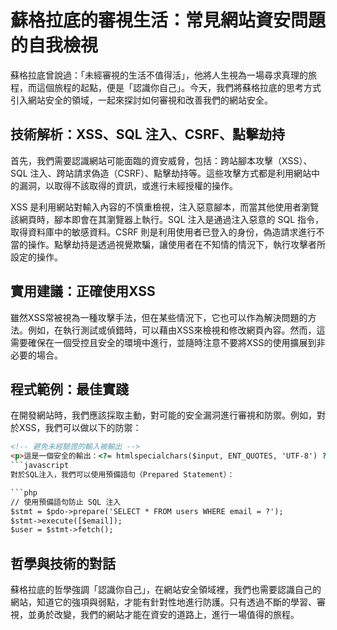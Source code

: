# 蘇格拉底的審視生活：常見網站資安問題的自我檢視
蘇格拉底曾說過：「未經審視的生活不值得活」，他將人生視為一場尋求真理的旅程，而這個旅程的起點，便是「認識你自己」。今天，我們將蘇格拉底的思考方式引入網站安全的領域，一起來探討如何審視和改善我們的網站安全。

## 技術解析：XSS、SQL 注入、CSRF、點擊劫持

首先，我們需要認識網站可能面臨的資安威脅，包括：跨站腳本攻擊（XSS）、SQL 注入、跨站請求偽造（CSRF）、點擊劫持等。這些攻擊方式都是利用網站中的漏洞，以取得不該取得的資訊，或進行未經授權的操作。

XSS 是利用網站對輸入內容的不慎重檢視，注入惡意腳本，而當其他使用者瀏覽該網頁時，腳本即會在其瀏覽器上執行。SQL 注入是通過注入惡意的 SQL 指令，取得資料庫中的敏感資料。CSRF 則是利用使用者已登入的身份，偽造請求進行不當的操作。點擊劫持是透過視覺欺騙，讓使用者在不知情的情況下，執行攻擊者所設定的操作。

## 實用建議：正確使用XSS

雖然XSS常被視為一種攻擊手法，但在某些情況下，它也可以作為解決問題的方法。例如，在執行測試或偵錯時，可以藉由XSS來檢視和修改網頁內容。然而，這需要確保在一個受控且安全的環境中進行，並隨時注意不要將XSS的使用擴展到非必要的場合。

## 程式範例：最佳實踐

在開發網站時，我們應該採取主動，對可能的安全漏洞進行審視和防禦。例如，對於XSS，我們可以做以下的防禦：

```html
<!-- 避免未經驗證的輸入被輸出 -->
<p>這是一個安全的輸出：<?= htmlspecialchars($input, ENT_QUOTES, 'UTF-8') ?></p>
```javascript
對於SQL注入，我們可以使用預備語句（Prepared Statement）：

```php
// 使用預備語句防止 SQL 注入
$stmt = $pdo->prepare('SELECT * FROM users WHERE email = ?');
$stmt->execute([$email]);
$user = $stmt->fetch();
```

## 哲學與技術的對話

蘇格拉底的哲學強調「認識你自己」，在網站安全領域裡，我們也需要認識自己的網站，知道它的強項與弱點，才能有針對性地進行防護。只有透過不斷的學習、審視，並勇於改變，我們的網站才能在資安的道路上，進行一場值得的旅程。